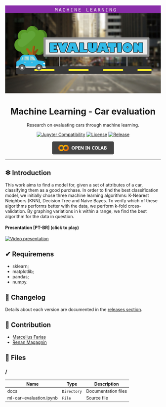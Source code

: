 ![](https://raw.githubusercontent.com/williamniemiec/ml-car-evaluation/master/docs/img/logo/logo.jpg)

<h1 align='center'>Machine Learning - Car evaluation</h1>
<p align='center'>Research on evaluating cars through machine learning.</p>
<p align="center">
	<a href="https://jupyter-notebook.readthedocs.io/en/stable/"><img src="https://img.shields.io/badge/Jupyter-Notebook-D0008F.svg" alt="Jupyter Compatibility"></a>
	<a href="https://github.com/williamniemiec/ml-car-evaluation/blob/master/LICENSE"><img src="https://img.shields.io/github/license/williamniemiec/ml-car-evaluation" alt="License"></a>
	<a href="https://github.com/williamniemiec/ml-car-evaluation/releases"><img src="https://img.shields.io/github/v/release/williamniemiec/ml-car-evaluation" alt="Release"></a>
</p>

<p align="center">
	<a href='https://colab.research.google.com/github/williamniemiec/ml-car-evaluation/blob/master/ml-car-evaluation.ipynb'><img alt='Open in Colab' src='https://raw.githubusercontent.com/williamniemiec/williamniemiec/main/assets/images/badges/deploy-to-colab-button.png' width=200/></a>
</p>

<hr />

## ❇ Introduction
This work aims to find a model for, given a set of attributes of a car, classifying them as a good purchase. In order to find the best classification model, we initially chose three machine learning algorithms: K-Nearest Neighbors (KNN), Decision Tree and Naive Bayes. To verify which of these algorithms performs better with the data, we perform k-fold cross-validation. By graphing variations in k within a range, we find the best algorithm for the data in question.

#### Presentation [PT-BR] (click to play)
[![Video presentation](http://img.youtube.com/vi/W4ju4fq3rlo/0.jpg)](https://youtu.be/W4ju4fq3rlo "[Machine Learning] Car evaluation")

## ✔ Requiremens
- sklearn;
- matplotlib;
- pandas;
- numpy.

## 🚩 Changelog
Details about each version are documented in the [releases section](https://github.com/williamniemiec/ml-car-evaluation/releases).

## 🤝 Contribution
- [Marcellus Farias](https://github.com/marcellusfarias)
- [Renan Magagnin](https://github.com/renanmagagnin)

## 📁 Files

### /
|        Name        |Type|Description|
|----------------|-------------------------------|-----------------------------|
|docs |`Directory`|Documentation files|
|ml-car-evaluation.ipynb   |`File`| Source file    |
